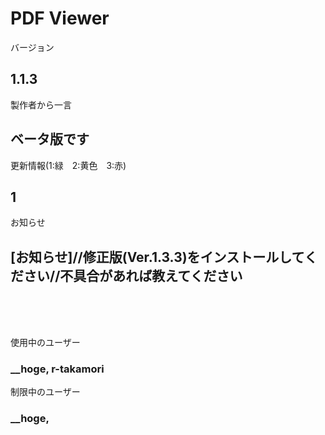 # PDF Viewer

バージョン  
## 1.1.3

製作者から一言  
## ベータ版です

更新情報(1:緑　2:黄色　3:赤)  
## 1

お知らせ  
## [お知らせ]//修正版(Ver.1.3.3)をインストールしてください//不具合があれば教えてください

<br><br><br>

使用中のユーザー  
### __hoge, r-takamori

制限中のユーザー
### __hoge, 
